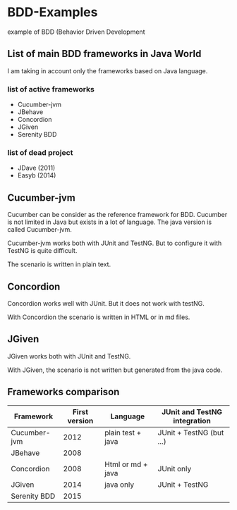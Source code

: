 # BDD-Examples
example of BDD (Behavior Driven Development

## List of main BDD frameworks in Java World
I am taking in account only the frameworks based on Java language. 

### list of active frameworks 

* Cucumber-jvm
* JBehave
* Concordion
* JGiven
* Serenity BDD

### list of dead project
 
 * JDave (2011)
 * Easyb (2014)

## Cucumber-jvm
Cucumber can be consider as the reference framework for BDD.
Cucumber is not limited in Java but exists in a lot of language.
The java version is called Cucumber-jvm.

Cucumber-jvm works both with JUnit and TestNG. But to configure it with TestNG is quite difficult.

The scenario is written in plain text. 

## Concordion

Concordion works well with JUnit. But it does not work with testNG.

With Concordion the scenario is written in HTML or in md files.

## JGiven

JGiven works both with JUnit and TestNG.

With JGiven, the scenario is not written but generated from the java code.

## Frameworks comparison

Framework    | First version | Language          | JUnit and TestNG integration
------------ | ------------- | ----------------- | ----------------------------
Cucumber-jvm | 2012          | plain test + java | JUnit + TestNG (but ...)
JBehave      | 2008          |                   | 
Concordion   | 2008          | Html or md + java | JUnit only  
JGiven       | 2014          | java only         | JUnit + TestNG
Serenity BDD | 2015          |                   |

